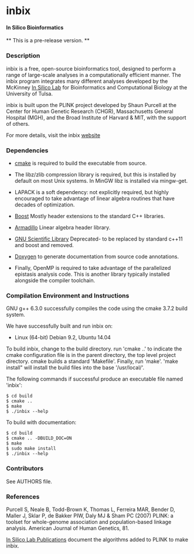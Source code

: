 inbix
=====

#### In Silico Bioinformatics ####

** This is a pre-release version. **

### Description ###
inbix is a free, open-source bioinformatics tool, designed to perform a 
range of large-scale analyses in a computationally efficient manner. The inbix
program integrates many different analyses developed by the McKinney [In Silico
Lab](insilico.utulsa.edu) for Bioinformatics and Computational Biology at the 
University of Tulsa.

inbix is built upon the PLINK project developed by Shaun Purcell at the 
Center for Human Genetic Research (CHGR), Massachusetts General Hospital (MGH), 
and the Broad Institute of Harvard & MIT, with the support of others.

For more details, visit the inbix
[website](http://insilico.utulsa.edu/index.php/inbix/)

### Dependencies ###
* [cmake](http:/cmake.org) is required to build the executable from source.

* The libz/zlib compression library is required, but this is installed by default
on most Unix systems.  In MinGW libz is installed via mingw-get.

* LAPACK is a soft dependency: not explicitly required, but highly encouraged
to take advantage of linear algebra routines that have decades of optimization.

* [Boost](http://www.boost.org/) Mostly header extensions to the standard 
C++ libraries.

* [Armadillo](http://arma.sourceforge.net/) Linear algebra header library.

* [GNU Scientific Library](https://www.gnu.org/software/gsl/) Deprecated-
to be replaced by standard c++11 and boost and removed.

* [Doxygen](http://www.stack.nl/~dimitri/doxygen/) to generate documentation 
from source code annotations.

* Finally, OpenMP is required to take advantage of the parallelized epistasis
analysis code.  This is another library typically installed alongside the 
compiler toolchain.

### Compilation Environment and Instructions ###
GNU g++ 6.3.0 successfully compiles the code using the 
cmake 3.7.2 build system.

We have successfully built and run inbix on:

* Linux (64-bit) Debian 9.2, Ubuntu 14.04

To build inbix, change to the build directory. run 'cmake ..' to indicate the
cmake configuration file is in the parent directory, the top level project 
directory. cmake builds a standard 'Makefile'. Finally, run 'make'. 
'make install" will install the build files into the base '/usr/local/'. 

The following commands if successful produce an executable file named 'inbix':

    $ cd build
    $ cmake ..
    $ make
    $ ./inbix --help

To build with documentation:

    $ cd build
    $ cmake .. -DBUILD_DOC=ON
    $ make
    $ sudo make install
    $ ./inbix --help

### Contributors ###
See AUTHORS file.

### References ###
Purcell S, Neale B, Todd-Brown K, Thomas L, Ferreira MAR, 
Bender D, Maller J, Sklar P, de Bakker PIW, Daly MJ & Sham PC (2007) 
PLINK: a toolset for whole-genome association and population-based 
linkage analysis. American Journal of Human Genetics, 81.

[In Silico Lab Publications](http://insilico.utulsa.edu/index.php/publications/) 
document the algorithms added to PLINK to make inbix.
